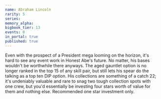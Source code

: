 ```yaml
---
name: Abraham Lincoln
rarity: 5
series:
memory_alpha:
bigbook_tier: 13
events: 0
in_portal: true
published: true
---
```


Even with the prospect of a President mega looming on the horizon, it's hard to see any event work in Honest Abe's future. No matter, his bases wouldn't be worthwhile there anyways. The aged gauntlet option is no longer ranked in the top 15 of any skill pair, but still lets his spear do the talking as a top ten DIP option. His collections are something of a catch 22; it's undeniably valuable and rare to snag two tough collection spots with one crew, but you'd essentially be investing four stars worth of value for them and nothing else. Recommended one star investment only.
